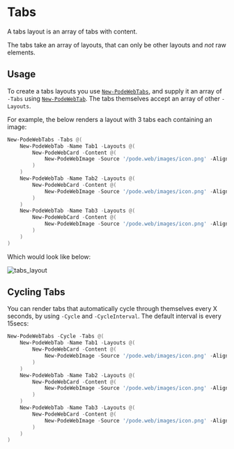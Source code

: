 # Tabs

A tabs layout is an array of tabs with content.

The tabs take an array of layouts, that can only be other layouts and *not* raw elements.

## Usage

To create a tabs layouts you use [`New-PodeWebTabs`](../../../Functions/Layouts/New-PodeWebTabs), and supply it an array of `-Tabs` using [`New-PodeWebTab`](../../../Functions/Layouts/New-PodeWebTab). The tabs themselves accept an array of other `-Layouts`.

For example, the below renders a layout with 3 tabs each containing an image:

```powershell
New-PodeWebTabs -Tabs @(
    New-PodeWebTab -Name Tab1 -Layouts @(
        New-PodeWebCard -Content @(
            New-PodeWebImage -Source '/pode.web/images/icon.png' -Alignment Center
        )
    )
    New-PodeWebTab -Name Tab2 -Layouts @(
        New-PodeWebCard -Content @(
            New-PodeWebImage -Source '/pode.web/images/icon.png' -Alignment Center
        )
    )
    New-PodeWebTab -Name Tab3 -Layouts @(
        New-PodeWebCard -Content @(
            New-PodeWebImage -Source '/pode.web/images/icon.png' -Alignment Center
        )
    )
)
```

Which would look like below:

![tabs_layout](../../../images/tabs_layout.png)

## Cycling Tabs

You can render tabs that automatically cycle through themselves every X seconds, by using `-Cycle` and `-CycleInterval`. The default interval is every 15secs:

```powershell
New-PodeWebTabs -Cycle -Tabs @(
    New-PodeWebTab -Name Tab1 -Layouts @(
        New-PodeWebCard -Content @(
            New-PodeWebImage -Source '/pode.web/images/icon.png' -Alignment Center
        )
    )
    New-PodeWebTab -Name Tab2 -Layouts @(
        New-PodeWebCard -Content @(
            New-PodeWebImage -Source '/pode.web/images/icon.png' -Alignment Center
        )
    )
    New-PodeWebTab -Name Tab3 -Layouts @(
        New-PodeWebCard -Content @(
            New-PodeWebImage -Source '/pode.web/images/icon.png' -Alignment Center
        )
    )
)
```
